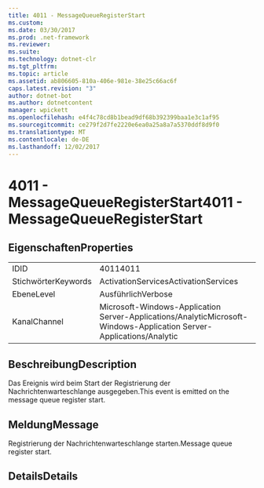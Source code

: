 ```yaml
---
title: 4011 - MessageQueueRegisterStart
ms.custom: 
ms.date: 03/30/2017
ms.prod: .net-framework
ms.reviewer: 
ms.suite: 
ms.technology: dotnet-clr
ms.tgt_pltfrm: 
ms.topic: article
ms.assetid: ab806605-810a-406e-981e-38e25c66ac6f
caps.latest.revision: "3"
author: dotnet-bot
ms.author: dotnetcontent
manager: wpickett
ms.openlocfilehash: e4f4c78cd8b1bead9df68b392399baa1e3c1af95
ms.sourcegitcommit: ce279f2d7fe2220e6ea0a25a8a7a5370ddf8d9f0
ms.translationtype: MT
ms.contentlocale: de-DE
ms.lasthandoff: 12/02/2017
---
```

# <a name="4011---messagequeueregisterstart"></a><span data-ttu-id="3b070-102">4011 - MessageQueueRegisterStart</span><span class="sxs-lookup"><span data-stu-id="3b070-102">4011 - MessageQueueRegisterStart</span></span>
## <a name="properties"></a><span data-ttu-id="3b070-103">Eigenschaften</span><span class="sxs-lookup"><span data-stu-id="3b070-103">Properties</span></span>  
  
|||  
|-|-|  
|<span data-ttu-id="3b070-104">ID</span><span class="sxs-lookup"><span data-stu-id="3b070-104">ID</span></span>|<span data-ttu-id="3b070-105">4011</span><span class="sxs-lookup"><span data-stu-id="3b070-105">4011</span></span>|  
|<span data-ttu-id="3b070-106">Stichwörter</span><span class="sxs-lookup"><span data-stu-id="3b070-106">Keywords</span></span>|<span data-ttu-id="3b070-107">ActivationServices</span><span class="sxs-lookup"><span data-stu-id="3b070-107">ActivationServices</span></span>|  
|<span data-ttu-id="3b070-108">Ebene</span><span class="sxs-lookup"><span data-stu-id="3b070-108">Level</span></span>|<span data-ttu-id="3b070-109">Ausführlich</span><span class="sxs-lookup"><span data-stu-id="3b070-109">Verbose</span></span>|  
|<span data-ttu-id="3b070-110">Kanal</span><span class="sxs-lookup"><span data-stu-id="3b070-110">Channel</span></span>|<span data-ttu-id="3b070-111">Microsoft-Windows-Application Server-Applications/Analytic</span><span class="sxs-lookup"><span data-stu-id="3b070-111">Microsoft-Windows-Application Server-Applications/Analytic</span></span>|  
  
## <a name="description"></a><span data-ttu-id="3b070-112">Beschreibung</span><span class="sxs-lookup"><span data-stu-id="3b070-112">Description</span></span>  
 <span data-ttu-id="3b070-113">Das Ereignis wird beim Start der Registrierung der Nachrichtenwarteschlange ausgegeben.</span><span class="sxs-lookup"><span data-stu-id="3b070-113">This event is emitted on the message queue register start.</span></span>  
  
## <a name="message"></a><span data-ttu-id="3b070-114">Meldung</span><span class="sxs-lookup"><span data-stu-id="3b070-114">Message</span></span>  
 <span data-ttu-id="3b070-115">Registrierung der Nachrichtenwarteschlange starten.</span><span class="sxs-lookup"><span data-stu-id="3b070-115">Message queue register start.</span></span>  
  
## <a name="details"></a><span data-ttu-id="3b070-116">Details</span><span class="sxs-lookup"><span data-stu-id="3b070-116">Details</span></span>
